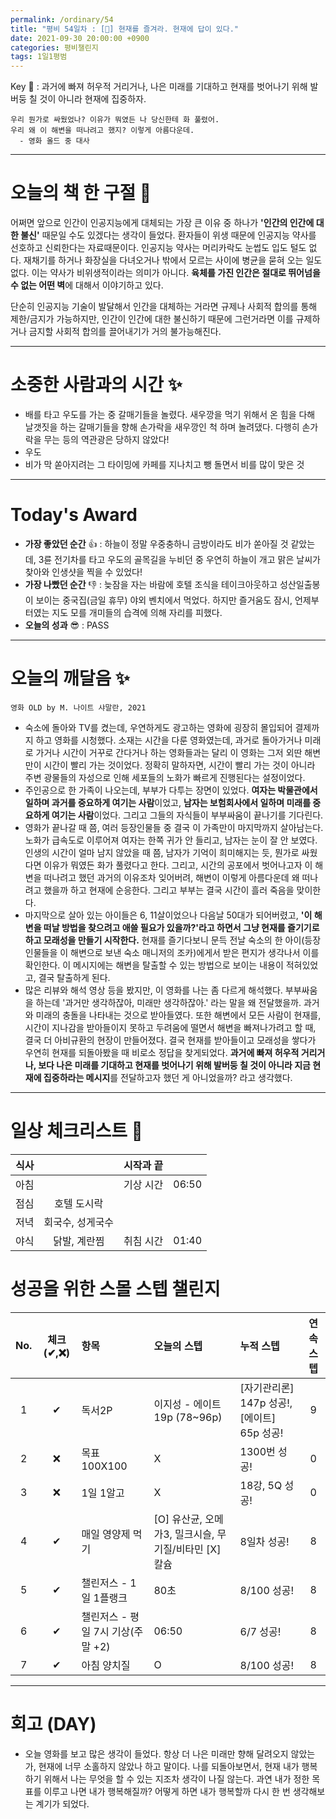 ```yaml
---
permalink: /ordinary/54
title: "평비 54일차 : [🧳] 현재를 즐겨라. 현재에 답이 있다."
date: 2021-09-30 20:00:00 +0900
categories: 평비챌린지
tags: 1일1평범
---  
```

Key 🔑 : 과거에 빠져 허우적 거리거나, 나은 미래를 기대하고 현재를 벗어나기 위해 발버둥 칠 것이 아니라 현재에 집중하자.
```
우리 뭔가로 싸웠었나? 이유가 뭐였든 나 당신한테 화 풀렸어.
우리 왜 이 해변을 떠나려고 했지? 이렇게 아름다운데.
  - 영화 올드 중 대사
```

---
# 오늘의 책 한 구절 📕
어쩌면 앞으로 인간이 인공지능에게 대체되는 가장 큰 이유 중 하나가 **'인간의 인간에 대한 불신'** 때문일 수도 있겠다는 생각이 들었다. 환자들이 위생 때문에 인공지능 약사를 선호하고 신뢰한다는 자료때문이다. 인공지능 약사는 머리카락도 눈썹도 입도 털도 없다. 재채기를 하거나 화장실을 다녀오거나 밖에서 모르는 사이에 병균을 묻혀 오는 일도 없다. 이는 약사가 비위생적이라는 의미가 아니다. **육체를 가진 인간은 절대로 뛰어넘을 수 없는 어떤 벽**에 대해서 이야기하고 있다.  

단순히 인공지능 기술이 발달해서 인간을 대체하는 거라면 규제나 사회적 합의를 통해 제한/금지가 가능하지만, 인간이 인간에 대한 불신하기 때문에 그런거라면 이를 규제하거나 금지할 사회적 합의를 끌어내기가 거의 불가능해진다.  

---
# 소중한 사람과의 시간 ✨
- 배를 타고 우도를 가는 중 갈매기들을 놀렸다. 새우깡을 먹기 위해서 온 힘을 다해 날갯짓을 하는 갈매기들을 향해 손가락을 새우깡인 척 하며 놀려댔다. 다행히 손가락을 무는 등의 역관광은 당하지 않았다!
- 우도  
- 비가 막 쏟아지려는 그 타이밍에 카페를 지나치고 뺑 돌면서 비를 많이 맞은 것

---
# Today's Award
- **가장 좋았던 순간** 👍 : 하늘이 정말 우중충하니 금방이라도 비가 쏟아질 것 같았는데, 3륜 전기차를 타고 우도의 골목길을 누비던 중 우연히 하늘이 개고 맑은 날씨가 찾아와 인생샷을 찍을 수 있었다!  
- **가장 나빴던 순간** 👎 : 늦잠을 자는 바람에 호텔 조식을 테이크아웃하고 성산일출봉이 보이는 중국집(금일 휴무) 야외 벤치에서 먹었다. 하지만 즐거움도 잠시, 언제부터였는 지도 모를 개미들의 습격에 의해 자리를 피했다.  
- **오늘의 성과** 😎 : PASS 

---
# 오늘의 깨달음 ✨
`영화 OLD by M. 나이트 샤말란, 2021`  
- 숙소에 돌아와 TV를 켰는데, 우연하게도 광고하는 영화에 굉장히 몰입되어 결제까지 하고 영화를 시청했다. 소재는 시간을 다룬 영화였는데, 과거로 돌아가거나 미래로 가거나 시간이 거꾸로 간다거나 하는 영화들과는 달리 이 영화는 그저 외딴 해변만이 시간이 빨리 가는 것이었다. 정확히 말하자면, 시간이 빨리 가는 것이 아니라 주변 광물들의 자성으로 인해 세포들의 노화가 빠르게 진행된다는 설정이었다.  
- 주인공으로 한 가족이 나오는데, 부부가 다투는 장면이 있었다. **여자는 박물관에서 일하며 과거를 중요하게 여기는 사람**이었고, **남자는 보험회사에서 일하며 미래를 중요하게 여기는 사람**이었다. 그리고 그들의 자식들이 부부싸움이 끝나기를 기다린다.  
- 영화가 끝나갈 때 쯤, 여러 등장인물들 중 결국 이 가족만이 마지막까지 살아남는다. 노화가 급속도로 이루어져 여자는 한쪽 귀가 안 들리고, 남자는 눈이 잘 안 보였다. 인생의 시간이 얼마 남지 않았을 때 쯤, 남자가 기억이 희미해지는 듯, 뭔가로 싸웠다면 이유가 뭐였든 화가 풀렸다고 한다. 그리고, 시간의 공포에서 벗어나고자 이 해변을 떠나려고 했던 과거의 이유조차 잊어버려, 해변이 이렇게 아름다운데 왜 떠나려고 했을까 하고 현재에 순응한다. 그리고 부부는 결국 시간이 흘러 죽음을 맞이한다.  
- 마지막으로 살아 있는 아이들은 6, 11살이었으나 다음날 50대가 되어버렸고, **'이 해변을 떠날 방법을 찾으려고 애쓸 필요가 있을까?'라고 하면서 그냥 현재를 즐기기로 하고 모래성을 만들기 시작한다.** 현재를 즐기다보니 문득 전날 숙소의 한 아이(등장인물들을 이 해변으로 보낸 숙소 매니저의 조카)에게서 받은 편지가 생각나서 이를 확인한다. 이 메시지에는 해변을 탈출할 수 있는 방법으로 보이는 내용이 적혀있었고, 결국 탈출하게 된다.  
- 많은 리뷰와 해석 영상 등을 봤지만, 이 영화를 나는 좀 다르게 해석했다. 부부싸움을 하는데 '과거만 생각하잖아, 미래만 생각하잖아.' 라는 말을 왜 전달했을까. 과거와 미래의 충돌을 나타내는 것으로 받아들였다. 또한 해변에서 모든 사람이 현재를, 시간이 지나감을 받아들이지 못하고 두려움에 떨면서 해변을 빠져나가려고 할 때, 결국 더 아비규환의 현장이 만들어졌다. 결국 현재를 받아들이고 모래성을 쌓다가 우연히 현재를 되돌아봤을 때 비로소 정답을 찾게되었다. **과거에 빠져 허우적 거리거나, 보다 나은 미래를 기대하고 현재를 벗어나기 위해 발버둥 칠 것이 아니라 지금 현재에 집중하라는 메시지**를 전달하고자 했던 게 아니었을까? 라고 생각했다.  

---
# 일상 체크리스트 📃

| 식사 |  | 시작과 끝 |  |
|:----:|:----:|:----:|:----:|
| 아침 |  | 기상 시간 | 06:50 |
| 점심 | 호텔 도시락 |  |  |
| 저녁 | 회국수, 성게국수 |  |  |
| 야식 | 닭발, 계란찜 | 취침 시간 | 01:40 |

# 성공을 위한 스몰 스텝 챌린지

| No. | 체크(✔,❌) | 항목 | 오늘의 스텝 | 누적 스텝 | 연속 스텝 |
|:----:|:----:|:----|:----|:----|:----:|
| 1 | ✔ | 독서2P | 이지성 - 에이트 19p (78~96p) | [자기관리론] 147p 성공!, [에이트] 65p 성공! | 9 |
| 2 | ❌ | 목표 100X100 | X | 1300번 성공! | 0 |
| 3 | ❌ | 1일 1알고 | X | 18강, 5Q 성공! | 0 |
| 4 | ✔ | 매일 영양제 먹기 | [O] 유산균, 오메가3, 밀크시슬, 무기질/비타민 [X] 칼슘 | 8일차 성공! | 8 |
| 5 | ✔ | 챌린저스 - 1일 1플랭크 | 80초 | 8/100 성공! | 8 |
| 6 | ✔ | 챌린저스 - 평일 7시 기상(주말 +2) | 06:50 | 6/7 성공! | 8 |
| 7 | ✔ | 아침 양치질 | O | 8/100 성공! | 8 |

---
# 회고 (DAY)
- 오늘 영화를 보고 많은 생각이 들었다. 항상 더 나은 미래만 향해 달려오지 않았는가, 현재에 너무 소홀하지 않았나 하고 말이다. 나를 되돌아보면서, 현재 내가 행복하기 위해서 나는 무엇을 할 수 있는 지조차 생각이 나질 않는다. 과연 내가 정한 목표를 이루고 나면 내가 행복해질까? 어떻게 하면 내가 행복할까 다시 한 번 생각해보는 계기가 되었다.